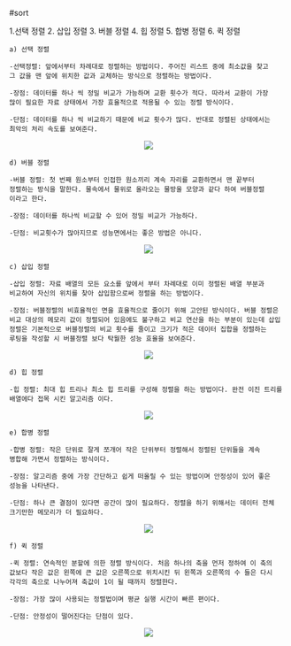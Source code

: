 #sort

1.선택 정렬 2. 삽입 정렬  3. 버블 정렬 4. 힙 정렬 5. 합병 정렬 6. 퀵 정렬


    a) 선택 정렬
    
    -선택정렬: 앞에서부터 차례대로 정렬하는 방법이다. 주어진 리스트 중에 최소값을 찾고
    그 값을 맨 앞에 위치한 값과 교체하는 방식으로 정렬하는 방법이다.
    
    -장점: 데이터를 하나 씩 정밀 비교가 가능하며 교환 횟수가 적다. 따라서 교환이 가장
    많이 필요한 자료 상태에서 가장 효율적으로 적용될 수 있는 정렬 방식이다.

    -단점: 데이터를 하나 씩 비교하기 때문에 비교 횟수가 많다. 반대로 정렬된 상태에서는
    최악의 처리 속도를 보여준다.

 <p align="center">
<img src= "https://user-images.githubusercontent.com/99077276/179393669-e4c8f003-8248-47d4-a1d7-7d5e785729b6.gif">
</p>


    d) 버블 정렬

    -버블 정렬: 첫 번째 원소부터 인접한 원소끼리 계속 자리를 교환하면서 맨 끝부터
    정렬하는 방식을 말한다. 물속에서 물위로 올라오는 물방울 모양과 같다 하여 버블정렬
    이라고 한다.

    -장점: 데이터를 하나씩 비교할 수 있어 정밀 비교가 가능하다.

    -단점: 비교횟수가 많아지므로 성능면에서는 좋은 방법은 아니다.

<p align="center">
<img src= "https://user-images.githubusercontent.com/99077276/181230588-04b05fae-5afa-4c94-8784-252341b506b6.gif">
</p>

    c) 삽입 정렬

    -삽입 정렬: 자료 배열의 모든 요소를 앞에서 부터 차례대로 이미 정렬된 배열 부분과
    비교하여 자신의 위치를 찾아 삽입함으로써 정렬을 하는 방법이다.

    -장점: 버블정렬의 비효율적인 면을 효율적으로 줄이기 위해 고안된 방식이다. 버블 정렬은
    비교 대상의 메모리 값이 정렬되어 있음에도 불구하고 비교 연산을 하는 부분이 있는데 삽입
    정렬은 기본적으로 버블정렬의 비교 횟수를 줄이고 크기가 적은 데이터 집합을 정렬하는 
    루팅을 작성할 시 버블정렬 보다 탁월한 성능 효율을 보여준다. 

    

<p align="center">
<img src= "https://user-images.githubusercontent.com/99077276/181230463-9d6a465a-519e-45be-952e-8757fc08011b.gif">
</p>

    d) 힙 정렬

    -힙 정렬: 최대 힙 트리나 최소 힙 트리를 구성해 정렬을 하는 방법이다. 완전 이진 트리를
    배열에다 접목 시킨 알고리즘 이다. 

<p align="center">
<img src= "https://user-images.githubusercontent.com/99077276/181230674-91be98f3-e972-4aa0-855d-54ebb3ef6677.gif">
</p>

    e) 합병 정렬

    -합병 정렬: 작은 단위로 잘게 쪼개어 작은 단위부터 정렬해서 정렬된 단위들을 계속 
    병합해 가면서 정렬하는 방식이다.

    -장점: 알고리즘 중에 가장 간단하고 쉽게 떠올릴 수 있는 방법이며 안정성이 있어 좋은
    성능을 나타낸다.

    -단점: 하나 큰 결점이 있다면 공간이 많이 필요하다. 정렬을 하기 위해서는 데이터 전체
    크기만한 메모리가 더 필요하다.


<p align="center">
<img src= "https://user-images.githubusercontent.com/99077276/181230724-c71602c2-ed48-460a-9faa-072bf71f2788.gif">
</p>

    f) 퀵 정렬

    -퀵 정렬: 연속적인 분할에 의한 정렬 방식이다. 처음 하나의 축을 먼저 정하여 이 축의 
    값보다 작은 값은 왼쪽에 큰 값은 오른쪽으로 위치시킨 뒤 왼쪽과 오른쪽의 수 들은 다시 
    각각의 축으로 나누어져 축값이 1이 될 때까지 정렬한다.

    -장점: 가장 많이 사용되는 정렬법이며 평균 실행 시간이 빠른 편이다.

    -단점: 안정성이 떨어진다는 단점이 있다.


<p align="center">
<img src= "https://user-images.githubusercontent.com/99077276/181230787-20f50f86-ed61-4095-9926-3081947e3ab1.gif">
</p>
